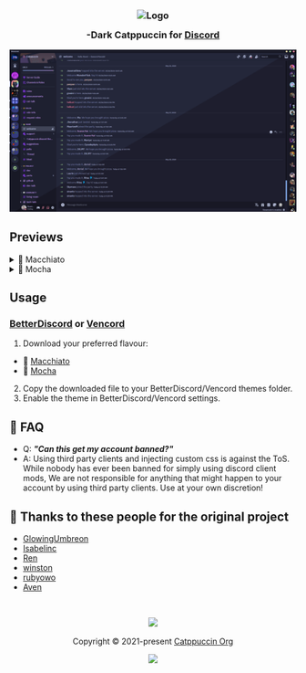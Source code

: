 <h3 align="center">
	<img src="https://raw.githubusercontent.com/catppuccin/catppuccin/main/assets/logos/exports/1544x1544_circle.png" width="100" alt="Logo"/><br/>
	<img src="https://raw.githubusercontent.com/catppuccin/catppuccin/main/assets/misc/transparent.png" height="30" width="0px"/>
	-Dark Catppuccin for <a href="https://discord.com/">Discord</a>
	<img src="https://raw.githubusercontent.com/catppuccin/catppuccin/main/assets/misc/transparent.png" height="30" width="0px"/>
</h3>

<img src="assets/macchvsmocha.png"/>

## Previews

<details>
<summary>🌺 Macchiato</summary>
<img src="assets/macch.png"/>
</details>
<details>
<summary>🌿 Mocha</summary>
<img src="assets/mocha.png"/>
</details>

## Usage

### [BetterDiscord](https://betterdiscord.app) or [Vencord](https://vencord.dev/)

1. Download your preferred flavour:

- 🌺 [Macchiato](./themes/-Dark-macchiato.theme.css?raw=1)
- 🌿 [Mocha](./themes/-Dark-mocha.theme.css?raw=1)

2. Copy the downloaded file to your BetterDiscord/Vencord themes folder.
3. Enable the theme in BetterDiscord/Vencord settings.

## 🙋 FAQ

- Q: **_"Can this get my account banned?"_**
- A: Using third party clients and injecting custom css is against the ToS. While nobody has ever been banned for simply using discord client mods, We are not responsible for anything that might happen to your account by using third party clients. Use at your own discretion!

## 💝 Thanks to these people for the original project

- [GlowingUmbreon](https://github.com/glowingumbreon)
- [Isabelinc](https://github.com/Isabelincorp)
- [Ren](https://github.com/watatomo)
- [winston](https://github.com/nekowinston)
- [rubyowo](https://github.com/rubyowo)
- [Aven](https://github.com/ToxicAven)

&nbsp;

<p align="center"><img src="https://raw.githubusercontent.com/catppuccin/catppuccin/main/assets/footers/gray0_ctp_on_line.svg?sanitize=true" /></p>
<p align="center">Copyright &copy; 2021-present <a href="https://github.com/catppuccin" target="_blank">Catppuccin Org</a>
<p align="center"><a href="https://github.com/catppuccin/catppuccin/blob/main/LICENSE"><img src="https://img.shields.io/static/v1.svg?style=for-the-badge&label=License&message=MIT&colorA=363a4f&colorB=b7bdf8"/></a></p>

